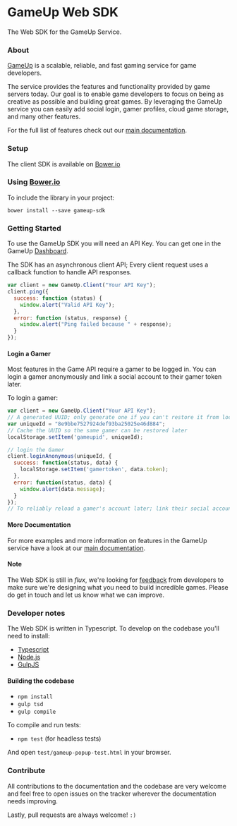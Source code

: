 GameUp Web SDK
==============

The Web SDK for the GameUp Service.

### About
[GameUp](https://gameup.io/) is a scalable, reliable, and fast gaming service for game developers.

The service provides the features and functionality provided by game servers today. Our goal is to enable game developers to focus on being as creative as possible and building great games. By leveraging the GameUp service you can easily add social login, gamer profiles, cloud game storage, and many other features.

For the full list of features check out our [main documentation](https://gameup.io/docs/).

### Setup

The client SDK is available on [Bower.io](http://bower.io/search/?q=gameup-sdk)

### Using [Bower.io](http://bower.io/)

To include the library in your project:

```shell
bower install --save gameup-sdk
```

### Getting Started

To use the GameUp SDK you will need an API Key. You can get one in the GameUp [Dashboard](http://dashboard.gameup.io).

The SDK has an asynchronous client API; Every client request uses a callback function to handle API responses.

```js
var client = new GameUp.Client("Your API Key");
client.ping({
  success: function (status) {
    window.alert("Valid API Key");
  },
  error: function (status, response) {
    window.alert("Ping failed because " + response);
  }
});
```

#### Login a Gamer

Most features in the Game API require a gamer to be logged in. You can login a gamer anonymously and link a social account to their gamer token later.

To login a gamer:

```js
var client = new GameUp.Client("Your API Key");
// A generated UUID; only generate one if you can't restore it from localStorage
var uniqueId = "8e9bbe7527924def93ba25025e46d884";
// Cache the UUID so the same gamer can be restored later
localStorage.setItem('gameupid', uniqueId);

// login the Gamer
client.loginAnonymous(uniqueId, {
  success: function(status, data) {
    localStorage.setItem('gamertoken', data.token);
  },
  error: function(status, data) {
    window.alert(data.message);
  }
});
// To reliably reload a gamer's account later; link their social account
```

#### More Documentation

For more examples and more information on features in the GameUp service have a look at our [main documentation](https://gameup.io/docs/).

#### Note

The Web SDK is still in _flux_, we're looking for [feedback](mailto:hello@gameup.io) from developers to make sure we're designing what you need to build incredible games. Please do get in touch and let us know what we can improve.

### Developer notes

The Web SDK is written in Typescript. To develop on the codebase you'll need to install:

- [Typescript](http://typescriptlang.org)
- [Node.js](http://nodejs.org)
- [GulpJS](http://gulpjs.com/)

#### Building the codebase

- `npm install`
- `gulp tsd`
- `gulp compile`

To compile and run tests:

- `npm test` (for headless tests)

And open `test/gameup-popup-test.html` in your browser.

### Contribute

All contributions to the documentation and the codebase are very welcome and feel free to open issues on the tracker wherever the documentation needs improving.

Lastly, pull requests are always welcome! `:)`
